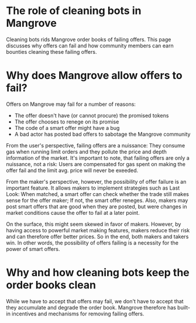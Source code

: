 # The role of cleaning bots in Mangrove
Cleaning bots rids Mangrove order books of failing offers. This page discusses why offers can fail and how community members can earn bounties cleaning these failing offers.

# Why does Mangrove allow offers to fail?
Offers on Mangrove may fail for a number of reasons:

* The offer doesn't have (or cannot procure) the promised tokens
* The offer chooses to renege on its promise
* The code of a smart offer might have a bug
* A bad actor has posted bad offers to sabotage the Mangrove community

From the user's perspective, failing offers are a nuissance: They consume gas when running limit orders and they pollute the price and depth information of the market. It's important to note, that failing offers are only a nuissance, not a risk: Users are compensated for gas spent on making the offer fail and the limit avg. price will never be exeeded.

From the maker's perspective, however, the possibility of offer failure is an important feature. It allows makers to implement strategies such as Last Look: When matched, a smart offer can check whether the trade still makes sense for the offer maker; If not, the smart offer reneges. Also, makers may post smart offers that are good when they are posted, but were changes in market conditions cause the offer to fail at a later point.

On the surface, this might seem skewed in favor of makers. However, by having access to powerful market making features, makers reduce their risk and can therefore offer better prices. So in the end, both makers and takers win.
In other words, the possibility of offers failing is a necessity for the power of smart offers.

# Why and how cleaning bots keep the order books clean
While we have to accept that offers may fail, we don't have to accept that they accumulate and degrade the order book. Mangrove therefore has built-in incentives and mechanisms for removing failing offers.